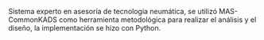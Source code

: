 Sistema experto en asesoría de tecnología neumática, se utilizó MAS-CommonKADS como herramienta metodológica para realizar el análisis y el diseño, la implementación se hizo con Python.
